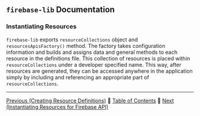 ## `firebase-lib` Documentation

### Instantiating Resources

`firebase-lib` exports `resourceCollections` object and `resourcesApisFactory()`
method.  The factory takes configuration information and builds and assigns
data and general methods to each resource in the definitions file.  This
collection of resources is placed within `resourceCollections` under a developer
specified name.  This way, after resources are generated, they can be accessed
anywhere in the application simply by including and referencing an appropriate
part of `resourceCollections`.

---

[Previous (Creating Resource Definitions)](../setup/02-creating-resource-definitions.md) :palm_tree:
[Table of Contents](../../../README.md) :palm_tree:
[Next (Instantiating Resources for Firebase API)](./02-instantiating-for-firebase-api.md)
